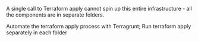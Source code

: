 A single call to Terraform apply cannot spin up this entire infrastructure - all the components are in separate folders.


Automate the terraform apply process with Terragrunt;
Run terraform apply separately in each folder